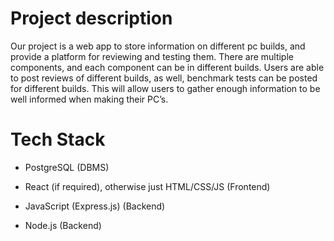 # Project description 
Our project is a web app to store information on different pc builds, and provide a platform for reviewing and testing them. There are multiple components, and each component can be in different builds. Users are able to post reviews of different builds, as well, benchmark tests can be posted for different builds. This will allow users to gather enough information to be well informed when making their PC’s.


# Tech Stack

- PostgreSQL (DBMS)

- React (if required), otherwise just HTML/CSS/JS (Frontend)

- JavaScript (Express.js) (Backend)

- Node.js (Backend)

